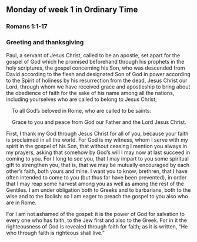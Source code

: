 ## Monday of week 1 in Ordinary Time

### Romans 1:1-17

### Greeting and thanksgiving

Paul, a servant of Jesus Christ, called to be an apostle, set apart for the gospel of God which he promised beforehand through his prophets in the holy scriptures, the gospel concerning his Son, who was descended from David according to the flesh and designated Son of God in power according to the Spirit of holiness by his resurrection from the dead, Jesus Christ our Lord, through whom we have received grace and apostleship to bring about the obedience of faith for the sake of his name among all the nations, including yourselves who are called to belong to Jesus Christ;

    To all God’s beloved in Rome, who are called to be saints:

    Grace to you and peace from God our Father and the Lord Jesus Christ.

First, I thank my God through Jesus Christ for all of you, because your faith is proclaimed in all the world. For God is my witness, whom I serve with my spirit in the gospel of his Son, that without ceasing I mention you always in my prayers, asking that somehow by God’s will I may now at last succeed in coming to you. For I long to see you, that I may impart to you some spiritual gift to strengthen you, that is, that we may be mutually encouraged by each other’s faith, both yours and mine. I want you to know, brethren, that I have often intended to come to you (but thus far have been prevented), in order that I may reap some harvest among you as well as among the rest of the Gentiles. I am under obligation both to Greeks and to barbarians, both to the wise and to the foolish: so I am eager to preach the gospel to you also who are in Rome.

For I am not ashamed of the gospel: it is the power of God for salvation to every one who has faith, to the Jew first and also to the Greek. For in it the righteousness of God is revealed through faith for faith; as it is written, “He who through faith is righteous shall live.”